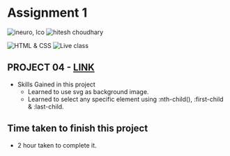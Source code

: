 # Assignment 1

![ineuro, lco](https://img.shields.io/badge/iNeuron-LCO-green)
![hitesh choudhary](https://img.shields.io/badge/Hitesh--Choudhary-Full--stack--JS--bootcamp-red)

![HTML & CSS](https://img.shields.io/badge/HTML-CSS-orange)
![Live class](https://img.shields.io/badge/LIVE--CLASS-PROJECT--4-lightgrey)

## PROJECT 04 - [LINK ](https://liveproj-04.netlify.app/)

-   Skills Gained in this project
    -   Learned to use svg as background image.
    -   Learned to select any specific element using :nth-child(), :first-child & :last-child.

## Time taken to finish this project

-   2 hour taken to complete it.

